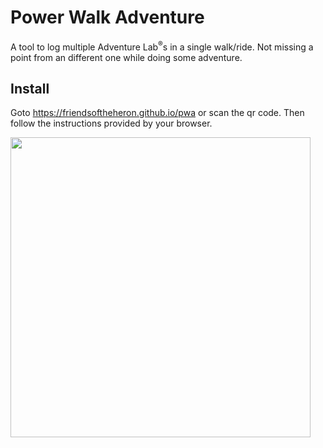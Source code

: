 # Power Walk Adventure

A tool to log multiple Adventure Lab<sup>®</sup>s in a single walk/ride.
Not missing a point from an different one while doing some adventure.

## Install
Goto <https://friendsoftheheron.github.io/pwa> or scan the qr code.
Then follow the instructions provided by your browser.

[<img width="480" height="480" src="https://friendsoftheheron.github.io/pwa/images/qr-code.svg">](https://friendsoftheheron.github.io/pwa)
